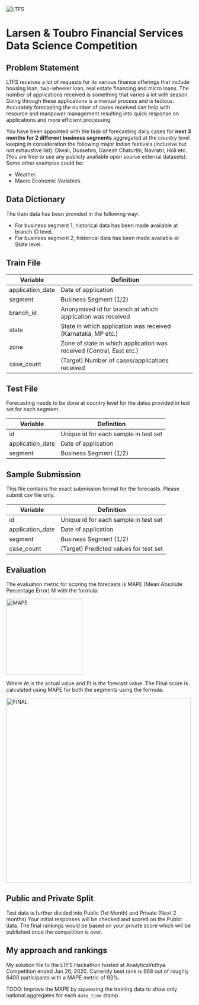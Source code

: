 
![LTFS](https://datahack-prod.s3.ap-south-1.amazonaws.com/__sized__/contest_cover/LTFS_Data_Science_FinHack_2_-_1920x480-thumbnail-1200x1200-90.jpg)

# Larsen & Toubro Financial Services Data Science Competition

## Problem Statement
LTFS receives a lot of requests for its various finance offerings that include housing loan, two-wheeler loan, real estate financing and micro loans. The number of applications received is something that varies a lot with season. Going through these applications is a manual process and is tedious. Accurately forecasting the number of cases received can help with resource and manpower management resulting into quick response on applications and more efficient processing.

You have been appointed with the task of forecasting daily cases for **next 3 months for 2 different business segments** aggregated at the country level keeping in consideration the following major Indian festivals (inclusive but not exhaustive list): Diwali, Dussehra, Ganesh Chaturthi, Navratri, Holi etc. (You are free to use any publicly available open source external datasets). Some other examples could be:
* Weather.
* Macro Economic Variables.

## Data Dictionary
The train data has been provided in the following way:

* For business segment 1, historical data has been made available at branch ID level.
* For business segment 2, historical data has been made available at State level.

## Train File

| Variable             |  Definition        |
| ---------------------| -------------------|
| application_date     | Date of application     |
| segment              | Business Segment (1/2)     |
| branch_id            | Anonymised id for branch at which application was received     |
| state                | State in which application was received (Karnataka, MP etc.)     |
| zone                 | Zone of state in which application was received (Central, East etc.)     |
| case_count           | (Target) Number of cases/applications received  |

## Test File
Forecasting needs to be done at country level for the dates provided in test set for each segment.

| Variable             |  Definition        |
| ---------------------| -------------------|
| id                   | Unique id for each sample in test set     |
| application_date     | Date of application     |
| segment              | Business Segment (1/2)     |

## Sample Submission
This file contains the exact submission format for the forecasts. Please submit csv file only.

| Variable             |  Definition        |
| ---------------------| -------------------|
| id                   | Unique id for each sample in test set     |
| application_date     | Date of application     |
| segment              | Business Segment (1/2)     |
| case_count           | (Target) Predicted values for test set  |

## Evaluation
The evaluation metric for scoring the forecasts is MAPE (Mean Absolute Percentage Error) M with the formula:

<img width="205" alt="MAPE" src="https://user-images.githubusercontent.com/25604111/73197021-a46fba80-4156-11ea-97ac-ebf05638f8a7.png">

Where At is the actual value and Ft is the forecast value.
The Final score is calculated using MAPE for both the segments using the formula:

<img width="498" alt="FINAL" src="https://user-images.githubusercontent.com/25604111/73197100-c701d380-4156-11ea-98f9-ab3759769e2e.png">

## Public and Private Split
Test data is further divided into Public (1st Month) and Private (Next 2 months)
Your initial responses will be checked and scored on the Public data.
The final rankings would be based on your private score which will be published once the competition is over.

## My approach and rankings
My solution file to the LTFS Hackathon hosted at AnalyticsVidhya. Competition ended Jan 26, 2020. Currently best rank is 668 out of roughly 6400 participants with a MAPE metric of 93%.

TODO: Improve the MAPE by squeezing the training data to show only national aggregates for each `date_time` stamp.

